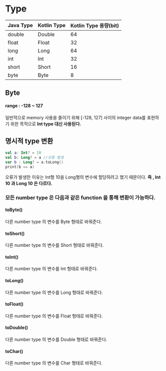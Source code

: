 # Type

Java Type | Kotlin Type | Kotlin Type 용량(bit)
--- | --- | --- 
double | Double | 64
float | Float | 32
long | Long | 64
int | Int |32
short | Short | 16
byte | Byte | 8




## Byte
#### range : -128 ~ 127

일반적으로 memory 사용을 줄이기 위해 [-128, 127] 사이의 integer data를 표현하기 위한 목적으로 <b>Int type 대신 사용된다.</b>


## 명시적 type 변환

```kotlin
val a: Int? = 10 
val b: Long? = a //오류 발생
var b : Long? = a.toLong() 
print(b == a)
```
오류가 발생한 이유는 Int형 10을 Long형의 변수에 할당하려고 했기 때문이다. 
<b>즉 , Int 10 과 Long 10 은 다르다.</b>

### 모든 number type 은 다음과 같은 function 을 통해 변환이 가능하다.

#### toByte()
다른 number type 의 변수를 Byte 형태로 바꿔준다.

#### toShort()
다른 number type 의 변수를 Short 형태로 바꿔준다.

#### toInt()
다른 number type 의 변수를 Int 형태로 바꿔준다.

#### toLong()
다른 number type 의 변수를 Long 형태로 바꿔준다.

#### toFloat()
다른 number type 의 변수를 Float 형태로 바꿔준다.

#### toDouble()
 다른 number type 의 변수를 Double 형태로 바꿔준다.

#### toChar()
다른 number type 의 변수를 Char 형태로 바꿔준다.




